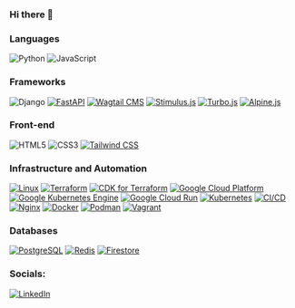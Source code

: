 ### Hi there 👋

### Languages
![Python](https://img.shields.io/badge/python-3670A0?style=for-the-badge&logo=python&logoColor=ffdd54)
![JavaScript](https://img.shields.io/badge/javascript-%23323330.svg?style=for-the-badge&logo=javascript&logoColor=%23F7DF1E)

### Frameworks
![Django](https://img.shields.io/badge/django-%23092E20.svg?style=for-the-badge&logo=django&logoColor=white)
[![FastAPI](https://img.shields.io/badge/-FastAPI-009688?style=for-the-badge&logo=fastapi&logoColor=white)](https://fastapi.tiangolo.com/)
[![Wagtail CMS](https://img.shields.io/badge/-Wagtail%20CMS-336791?style=for-the-badge&logo=wagtail&logoColor=white)](https://wagtail.io/)
[![Stimulus.js](https://img.shields.io/badge/-Stimulus.js-FF6719?style=for-the-badge&logo=stimulus&logoColor=white)](https://stimulus.hotwire.dev/)
[![Turbo.js](https://img.shields.io/badge/-Turbo.js-1B1F23?style=for-the-badge&logo=turbo&logoColor=white)](https://turbo.hotwire.dev/)
[![Alpine.js](https://img.shields.io/badge/-Alpine.js-8BC0D0?style=for-the-badge&logo=alpine.js&logoColor=white)](https://alpinejs.dev/)

### Front-end
![HTML5](https://img.shields.io/badge/html5-%23E34F26.svg?style=for-the-badge&logo=html5&logoColor=white)
![CSS3](https://img.shields.io/badge/css3-%231572B6.svg?style=for-the-badge&logo=css3&logoColor=white)
[![Tailwind CSS](https://img.shields.io/badge/-Tailwind%20CSS-38B2AC?style=for-the-badge&logo=tailwind-css&logoColor=white)](https://tailwindcss.com/)

### Infrastructure and Automation
[![Linux](https://img.shields.io/badge/-Linux-FCC624?style=for-the-badge&logo=linux&logoColor=black)](https://www.linux.org/)
[![Terraform](https://img.shields.io/badge/-Terraform-623CE4?style=for-the-badge&logo=terraform&logoColor=white)](https://www.terraform.io/)
[![CDK for Terraform](https://img.shields.io/badge/-CDK%20for%20Terraform-3949AB?style=for-the-badge&logo=amazonaws&logoColor=white)](https://cdk.tf/)
[![Google Cloud Platform](https://img.shields.io/badge/-Google%20Cloud-4285F4?style=for-the-badge&logo=google-cloud&logoColor=white)](https://cloud.google.com/)
[![Google Kubernetes Engine](https://img.shields.io/badge/-GKE-326CE5?style=for-the-badge&logo=kubernetes&logoColor=white)](https://cloud.google.com/kubernetes-engine)
[![Google Cloud Run](https://img.shields.io/badge/-Cloud%20Run-00B4AA?style=for-the-badge&logo=google-cloud&logoColor=white)](https://cloud.google.com/run)
[![Kubernetes](https://img.shields.io/badge/-Kubernetes-326CE5?style=for-the-badge&logo=kubernetes&logoColor=white)](https://kubernetes.io/)
[![CI/CD](https://img.shields.io/badge/-CI%2FCD-555555?style=for-the-badge)](https://en.wikipedia.org/wiki/CI/CD)
[![Nginx](https://img.shields.io/badge/-Nginx-269539?style=for-the-badge&logo=nginx&logoColor=white)](https://nginx.org/)
[![Docker](https://img.shields.io/badge/-Docker-2496ED?style=for-the-badge&logo=docker&logoColor=white)](https://www.docker.com/)
[![Podman](https://img.shields.io/badge/-Podman-8CC84B?style=for-the-badge&logo=redhat&logoColor=white)](https://podman.io/)
[![Vagrant](https://img.shields.io/badge/-Vagrant-1868F2?style=for-the-badge&logo=vagrant&logoColor=white)](https://www.vagrantup.com/)

### Databases
[![PostgreSQL](https://img.shields.io/badge/-PostgreSQL-336791?style=for-the-badge&logo=postgresql&logoColor=white)](https://www.postgresql.org/)
[![Redis](https://img.shields.io/badge/-Redis-DC382D?style=for-the-badge&logo=redis&logoColor=white)](https://redis.io/)
[![Firestore](https://img.shields.io/badge/-Firestore-FFA611?style=for-the-badge&logo=firebase&logoColor=white)](https://firebase.google.com/products/firestore/)

### Socials:
[![LinkedIn](https://img.shields.io/badge/-LinkedIn-0A66C2?style=for-the-badge&logo=linkedin&logoColor=white)](https://www.linkedin.com/in/mohammed-anjum/)
